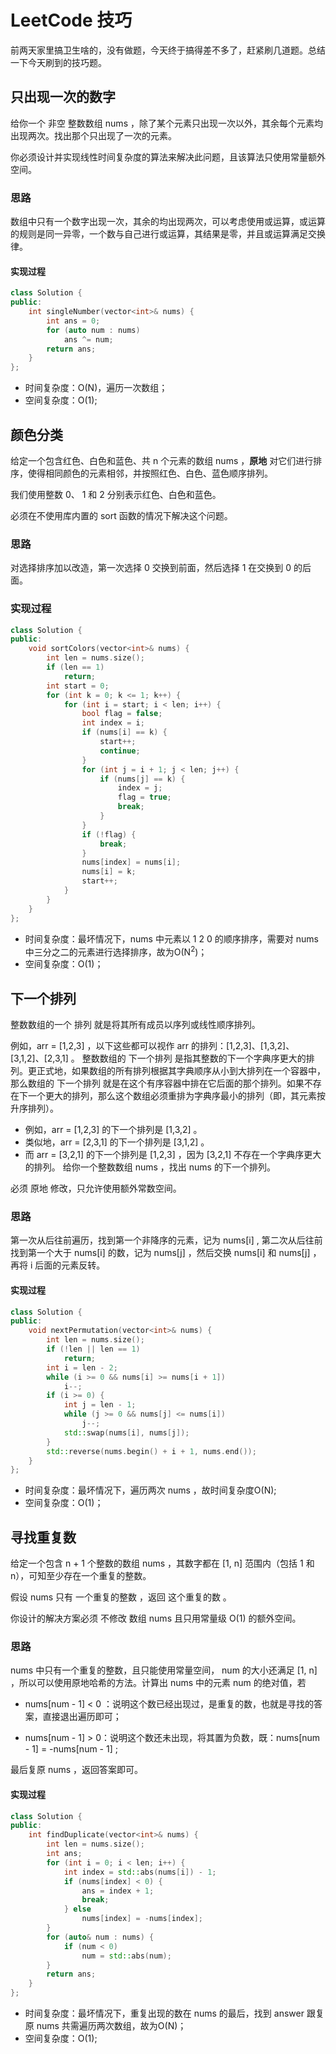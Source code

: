 # LeetCode 技巧


前两天家里搞卫生啥的，没有做题，今天终于搞得差不多了，赶紧刷几道题。总结一下今天刷到的技巧题。

## 只出现一次的数字
给你一个 非空 整数数组 nums ，除了某个元素只出现一次以外，其余每个元素均出现两次。找出那个只出现了一次的元素。

你必须设计并实现线性时间复杂度的算法来解决此问题，且该算法只使用常量额外空间。

### 思路
数组中只有一个数字出现一次，其余的均出现两次，可以考虑使用或运算，或运算的规则是同一异零，一个数与自己进行或运算，其结果是零，并且或运算满足交换律。

#### 实现过程
```cpp
class Solution {
public:
    int singleNumber(vector<int>& nums) {
        int ans = 0;
        for (auto num : nums)
            ans ^= num;
        return ans;
    }
};
```

- 时间复杂度：O(N)，遍历一次数组；
- 空间复杂度：O(1);


## 颜色分类
给定一个包含红色、白色和蓝色、共 n 个元素的数组 nums ，**原地** 对它们进行排序，使得相同颜色的元素相邻，并按照红色、白色、蓝色顺序排列。

我们使用整数 0、 1 和 2 分别表示红色、白色和蓝色。

必须在不使用库内置的 sort 函数的情况下解决这个问题。

### 思路
对选择排序加以改造，第一次选择 0 交换到前面，然后选择 1 在交换到 0 的后面。

### 实现过程
```cpp
class Solution {
public:
    void sortColors(vector<int>& nums) {
        int len = nums.size();
        if (len == 1)
            return;
        int start = 0;
        for (int k = 0; k <= 1; k++) {
            for (int i = start; i < len; i++) {
                bool flag = false;
                int index = i;
                if (nums[i] == k) {
                    start++;
                    continue;
                }
                for (int j = i + 1; j < len; j++) {
                    if (nums[j] == k) {
                        index = j;
                        flag = true;
                        break;
                    }
                }
                if (!flag) {
                    break;
                }
                nums[index] = nums[i];
                nums[i] = k;
                start++;
            }
        }
    }
};
```

- 时间复杂度：最坏情况下，nums 中元素以 1 2 0 的顺序排序，需要对 nums 中三分之二的元素进行选择排序，故为O(N<sup>2</sup>)；
- 空间复杂度：O(1)；


## 下一个排列
整数数组的一个 排列  就是将其所有成员以序列或线性顺序排列。

例如，arr = [1,2,3] ，以下这些都可以视作 arr 的排列：[1,2,3]、[1,3,2]、[3,1,2]、[2,3,1] 。
整数数组的 下一个排列 是指其整数的下一个字典序更大的排列。更正式地，如果数组的所有排列根据其字典顺序从小到大排列在一个容器中，那么数组的 下一个排列 就是在这个有序容器中排在它后面的那个排列。如果不存在下一个更大的排列，那么这个数组必须重排为字典序最小的排列（即，其元素按升序排列）。

- 例如，arr = [1,2,3] 的下一个排列是 [1,3,2] 。
- 类似地，arr = [2,3,1] 的下一个排列是 [3,1,2] 。
- 而 arr = [3,2,1] 的下一个排列是 [1,2,3] ，因为 [3,2,1] 不存在一个字典序更大的排列。
给你一个整数数组 nums ，找出 nums 的下一个排列。

必须 原地 修改，只允许使用额外常数空间。

### 思路
第一次从后往前遍历，找到第一个非降序的元素，记为 nums[i] , 第二次从后往前找到第一个大于 nums[i] 的数，记为 nums[j] ，然后交换 nums[i] 和 nums[j] ，再将 i 后面的元素反转。

#### 实现过程
```cpp
class Solution {
public:
    void nextPermutation(vector<int>& nums) {
        int len = nums.size();
        if (!len || len == 1)
            return;
        int i = len - 2;
        while (i >= 0 && nums[i] >= nums[i + 1])
            i--;
        if (i >= 0) {
            int j = len - 1;
            while (j >= 0 && nums[j] <= nums[i])
                j--;
            std::swap(nums[i], nums[j]);
        }
        std::reverse(nums.begin() + i + 1, nums.end());
    }
};
```
- 时间复杂度：最坏情况下，遍历两次 nums ，故时间复杂度O(N);
- 空间复杂度：O(1)；


## 寻找重复数
给定一个包含 n + 1 个整数的数组 nums ，其数字都在 [1, n] 范围内（包括 1 和 n），可知至少存在一个重复的整数。

假设 nums 只有 一个重复的整数 ，返回 这个重复的数 。

你设计的解决方案必须 不修改 数组 nums 且只用常量级 O(1) 的额外空间。

### 思路
nums 中只有一个重复的整数，且只能使用常量空间， num 的大小还满足 [1, n] ，所以可以使用原地哈希的方法。计算出 nums 中的元素 num 的绝对值，若

- nums[num - 1] < 0 ：说明这个数已经出现过，是重复的数，也就是寻找的答案，直接退出遍历即可；

- nums[num - 1] > 0：说明这个数还未出现，将其置为负数，既：nums[num - 1] = -nums[num - 1] ;

最后复原 nums ，返回答案即可。

#### 实现过程
```cpp
class Solution {
public:
    int findDuplicate(vector<int>& nums) {
        int len = nums.size();
        int ans;
        for (int i = 0; i < len; i++) {
            int index = std::abs(nums[i]) - 1;
            if (nums[index] < 0) {
                ans = index + 1;
                break;
            } else
                nums[index] = -nums[index];
        }
        for (auto& num : nums) {
            if (num < 0)
                num = std::abs(num);
        }
        return ans;
    }
};
```

- 时间复杂度：最坏情况下，重复出现的数在 nums 的最后，找到 answer 跟复原 nums 共需遍历两次数组，故为O(N)；
- 空间复杂度：O(1);
